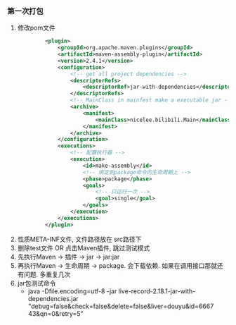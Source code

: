 
### 
### 第一次打包
1. 修改pom文件
```xml
			<plugin>
				<groupId>org.apache.maven.plugins</groupId>
				<artifactId>maven-assembly-plugin</artifactId>
				<version>2.4.1</version>
				<configuration>
					<!-- get all project dependencies -->
					<descriptorRefs>
						<descriptorRef>jar-with-dependencies</descriptorRef>
					</descriptorRefs>
					<!-- MainClass in mainfest make a executable jar -->
					<archive>
						<manifest>
							<mainClass>nicelee.bilibili.Main</mainClass>
						</manifest>
					</archive>
				</configuration>
				<executions>
					<!-- 配置执行器 -->
					<execution>
						<id>make-assembly</id>
						<!-- 绑定到package命令的生命周期上 -->
						<phase>package</phase>
						<goals>
							<!-- 只运行一次 -->
							<goal>single</goal>
						</goals>
					</execution>
				</executions>
			</plugin>
```
2. 性质META-INF文件, 文件路径放在 src路径下
3. 删除test文件 OR 点击Maven插件, 跳过测试模式
4. 先执行Maven -> 插件 -> jar -> jar:jar
5. 再执行Maven -> 生命周期 -> package. 会下载依赖. 如果在调用接口那就还有问题. 多重复几次 
6. jar包测试命令
    - java -Dfile.encoding=utf-8 -jar live-record-2.18.1-jar-with-dependencies.jar "debug=false&check=false&delete=false&liver=douyu&id=6667 43&qn=0&retry=5"